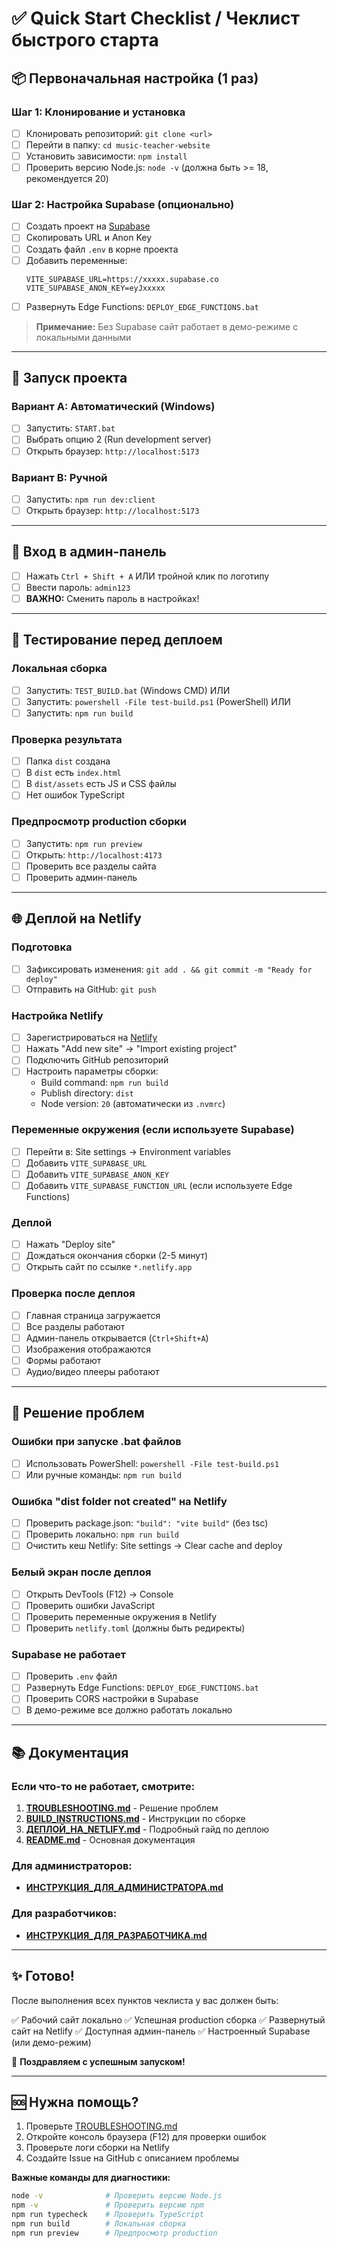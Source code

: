 # ✅ Quick Start Checklist / Чеклист быстрого старта

## 📦 Первоначальная настройка (1 раз)

### Шаг 1: Клонирование и установка
- [ ] Клонировать репозиторий: `git clone <url>`
- [ ] Перейти в папку: `cd music-teacher-website`
- [ ] Установить зависимости: `npm install`
- [ ] Проверить версию Node.js: `node -v` (должна быть >= 18, рекомендуется 20)

### Шаг 2: Настройка Supabase (опционально)
- [ ] Создать проект на [Supabase](https://supabase.com)
- [ ] Скопировать URL и Anon Key
- [ ] Создать файл `.env` в корне проекта
- [ ] Добавить переменные:
  ```
  VITE_SUPABASE_URL=https://xxxxx.supabase.co
  VITE_SUPABASE_ANON_KEY=eyJxxxxx
  ```
- [ ] Развернуть Edge Functions: `DEPLOY_EDGE_FUNCTIONS.bat`

> **Примечание:** Без Supabase сайт работает в демо-режиме с локальными данными

---

## 🚀 Запуск проекта

### Вариант A: Автоматический (Windows)
- [ ] Запустить: `START.bat`
- [ ] Выбрать опцию 2 (Run development server)
- [ ] Открыть браузер: `http://localhost:5173`

### Вариант B: Ручной
- [ ] Запустить: `npm run dev:client`
- [ ] Открыть браузер: `http://localhost:5173`

---

## 🔐 Вход в админ-панель

- [ ] Нажать `Ctrl + Shift + A` ИЛИ тройной клик по логотипу
- [ ] Ввести пароль: `admin123`
- [ ] **ВАЖНО:** Сменить пароль в настройках!

---

## 🧪 Тестирование перед деплоем

### Локальная сборка
- [ ] Запустить: `TEST_BUILD.bat` (Windows CMD)
  ИЛИ
- [ ] Запустить: `powershell -File test-build.ps1` (PowerShell)
  ИЛИ
- [ ] Запустить: `npm run build`

### Проверка результата
- [ ] Папка `dist` создана
- [ ] В `dist` есть `index.html`
- [ ] В `dist/assets` есть JS и CSS файлы
- [ ] Нет ошибок TypeScript

### Предпросмотр production сборки
- [ ] Запустить: `npm run preview`
- [ ] Открыть: `http://localhost:4173`
- [ ] Проверить все разделы сайта
- [ ] Проверить админ-панель

---

## 🌐 Деплой на Netlify

### Подготовка
- [ ] Зафиксировать изменения: `git add . && git commit -m "Ready for deploy"`
- [ ] Отправить на GitHub: `git push`

### Настройка Netlify
- [ ] Зарегистрироваться на [Netlify](https://app.netlify.com)
- [ ] Нажать "Add new site" → "Import existing project"
- [ ] Подключить GitHub репозиторий
- [ ] Настроить параметры сборки:
  - Build command: `npm run build`
  - Publish directory: `dist`
  - Node version: `20` (автоматически из `.nvmrc`)

### Переменные окружения (если используете Supabase)
- [ ] Перейти в: Site settings → Environment variables
- [ ] Добавить `VITE_SUPABASE_URL`
- [ ] Добавить `VITE_SUPABASE_ANON_KEY`
- [ ] Добавить `VITE_SUPABASE_FUNCTION_URL` (если используете Edge Functions)

### Деплой
- [ ] Нажать "Deploy site"
- [ ] Дождаться окончания сборки (2-5 минут)
- [ ] Открыть сайт по ссылке `*.netlify.app`

### Проверка после деплоя
- [ ] Главная страница загружается
- [ ] Все разделы работают
- [ ] Админ-панель открывается (`Ctrl+Shift+A`)
- [ ] Изображения отображаются
- [ ] Формы работают
- [ ] Аудио/видео плееры работают

---

## 🔧 Решение проблем

### Ошибки при запуске .bat файлов
- [ ] Использовать PowerShell: `powershell -File test-build.ps1`
- [ ] Или ручные команды: `npm run build`

### Ошибка "dist folder not created" на Netlify
- [ ] Проверить package.json: `"build": "vite build"` (без tsc)
- [ ] Проверить локально: `npm run build`
- [ ] Очистить кеш Netlify: Site settings → Clear cache and deploy

### Белый экран после деплоя
- [ ] Открыть DevTools (F12) → Console
- [ ] Проверить ошибки JavaScript
- [ ] Проверить переменные окружения в Netlify
- [ ] Проверить `netlify.toml` (должны быть редиректы)

### Supabase не работает
- [ ] Проверить `.env` файл
- [ ] Развернуть Edge Functions: `DEPLOY_EDGE_FUNCTIONS.bat`
- [ ] Проверить CORS настройки в Supabase
- [ ] В демо-режиме все должно работать локально

---

## 📚 Документация

### Если что-то не работает, смотрите:

1. **[TROUBLESHOOTING.md](./TROUBLESHOOTING.md)** - Решение проблем
2. **[BUILD_INSTRUCTIONS.md](./BUILD_INSTRUCTIONS.md)** - Инструкции по сборке
3. **[ДЕПЛОЙ_НА_NETLIFY.md](./ДЕПЛОЙ_НА_NETLIFY.md)** - Подробный гайд по деплою
4. **[README.md](./README.md)** - Основная документация

### Для администраторов:
- **[ИНСТРУКЦИЯ_ДЛЯ_АДМИНИСТРАТОРА.md](./ИНСТРУКЦИЯ_ДЛЯ_АДМИНИСТРАТОРА.md)**

### Для разработчиков:
- **[ИНСТРУКЦИЯ_ДЛЯ_РАЗРАБОТЧИКА.md](./ИНСТРУКЦИЯ_ДЛЯ_РАЗРАБОТЧИКА.md)**

---

## ✨ Готово!

После выполнения всех пунктов чеклиста у вас должен быть:

✅ Рабочий сайт локально
✅ Успешная production сборка
✅ Развернутый сайт на Netlify
✅ Доступная админ-панель
✅ Настроенный Supabase (или демо-режим)

🎉 **Поздравляем с успешным запуском!**

---

## 🆘 Нужна помощь?

1. Проверьте [TROUBLESHOOTING.md](./TROUBLESHOOTING.md)
2. Откройте консоль браузера (F12) для проверки ошибок
3. Проверьте логи сборки на Netlify
4. Создайте Issue на GitHub с описанием проблемы

**Важные команды для диагностики:**
```bash
node -v              # Проверить версию Node.js
npm -v               # Проверить версию npm
npm run typecheck    # Проверить TypeScript
npm run build        # Локальная сборка
npm run preview      # Предпросмотр production
```
